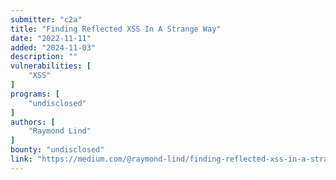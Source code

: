 ```yaml
---
submitter: "c2a"
title: "Finding Reflected XSS In A Strange Way"
date: "2022-11-11"
added: "2024-11-03"
description: ""
vulnerabilities: [
    "XSS"
]
programs: [
    "undisclosed"
]
authors: [
    "Raymond Lind"
]
bounty: "undisclosed"
link: "https://medium.com/@raymond-lind/finding-reflected-xss-in-a-strange-way-289a4f3fa630"
---
```




